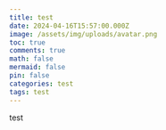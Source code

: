 ```yaml
---
title: test
date: 2024-04-16T15:57:00.000Z
image: /assets/img/uploads/avatar.png
toc: true
comments: true
math: false
mermaid: false
pin: false
categories: test
tags: test
---
```

test
